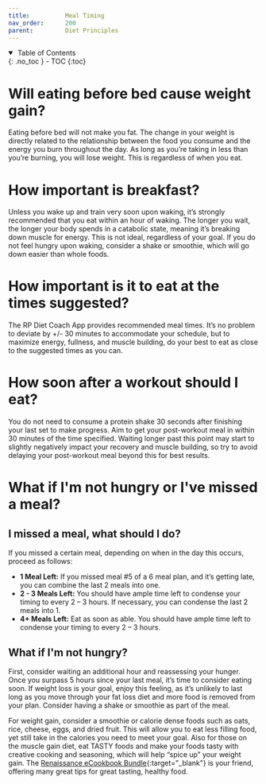```yaml
---
title:          Meal Timing
nav_order:      200
parent:         Diet Principles
---
```


<details open markdown="block">
  <summary>
    &nbsp;Table of Contents
  </summary>
{: .no_toc }
- TOC
{:toc}
</details>

# Will eating before bed cause weight gain?

Eating before bed will not make you fat. The change in your weight is directly related to the relationship between the food you consume and the energy you burn throughout the day. As long as you’re taking in less than you’re burning, you will lose weight. This is regardless of when you eat.


# How important is breakfast?

Unless you wake up and train very soon upon waking, it’s strongly recommended that you eat within an hour of waking. The longer you wait, the longer your body spends in a catabolic state, meaning it’s breaking down muscle for energy. This is not ideal, regardless of your goal. If you do not feel hungry upon waking, consider a shake or smoothie, which will go down easier than whole foods.

# How important is it to eat at the times suggested?

The RP Diet Coach App provides recommended meal times. It’s no problem to deviate by +/- 30 minutes to accommodate your schedule, but to maximize energy, fullness, and muscle building, do your best to eat as close to the suggested times as you can.


# How soon after a workout should I eat?

You do not need to consume a protein shake 30 seconds after finishing your last set to make progress. Aim to get your post-workout meal in within 30 minutes of the time specified. Waiting longer past this point may start to slightly negatively impact your recovery and muscle building, so try to avoid delaying your post-workout meal beyond this for best results.


# What if I'm not hungry or I've missed a meal?

## I missed a meal, what should I do?

If you missed a certain meal, depending on when in the day this occurs, proceed as follows:

* **1 Meal Left:** If you missed meal #5 of a 6 meal plan, and it’s getting late, you can combine the last 2 meals into one.
* **2 - 3 Meals Left:** You should have ample time left to condense your timing to every 2 – 3 hours. If necessary, you can condense the last 2 meals into 1.
* **4+ Meals Left:** Eat as soon as able. You should have ample time left to condense your timing to every 2 – 3 hours.

## What if I'm not hungry? 

First, consider waiting an additional hour and reassessing your hunger. Once you surpass 5 hours since your last meal, it’s time to consider eating soon. If weight loss is your goal, enjoy this feeling, as it’s unlikely to last long as you move through your fat loss diet and more food is removed from your plan. Consider having a shake or smoothie as part of the meal.

For weight gain, consider a smoothie or calorie dense foods such as oats, rice, cheese, eggs, and dried fruit. This will allow you to eat less filling food, yet still take in the calories you need to meet your goal. Also for those on the muscle gain diet, eat TASTY foods and make your foods tasty with creative cooking and seasoning, which will help “spice up” your weight gain. The [Renaissance eCookbook Bundle](https://rpstrength.com/products/cookbook-value-pack){:target="&lowbar;blank"} is your friend, offering many great tips for great tasting, healthy food.